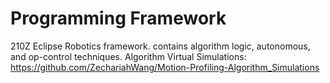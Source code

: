 # Programming Framework

210Z Eclipse Robotics framework. contains algorithm logic, autonomous, and op-control techniques.
Algorithm Virtual Simulations: https://github.com/ZechariahWang/Motion-Profiling-Algorithm_Simulations
